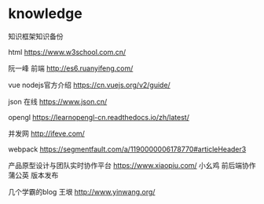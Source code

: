 # knowledge
知识框架知识备份

html https://www.w3school.com.cn/

阮一峰 前端  http://es6.ruanyifeng.com/

vue nodejs官方介绍 https://cn.vuejs.org/v2/guide/

json 在线 https://www.json.cn/

opengl  https://learnopengl-cn.readthedocs.io/zh/latest/

并发网  http://ifeve.com/

webpack https://segmentfault.com/a/1190000006178770#articleHeader3











产品原型设计与团队实时协作平台 https://www.xiaopiu.com/
小幺鸡   前后端协作
蒲公英   版本发布

几个学霸的blog
王垠 http://www.yinwang.org/
